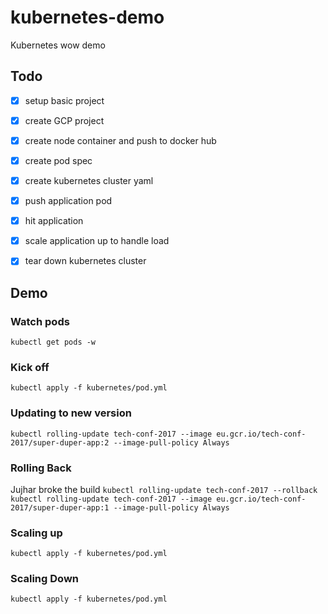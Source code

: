 # kubernetes-demo
Kubernetes wow demo

## Todo

- [x] setup basic project
- [x] create GCP project
- [x] create node container and push to docker hub
- [x] create pod spec
- [x] create kubernetes cluster yaml
- [x] push application pod
- [x] hit application
- [x] scale application up to handle load
- [x] tear down kubernetes cluster


## Demo

### Watch pods
`kubectl get pods -w`

### Kick off
`kubectl apply -f kubernetes/pod.yml`

### Updating to new version
`kubectl rolling-update tech-conf-2017 --image eu.gcr.io/tech-conf-2017/super-duper-app:2 --image-pull-policy Always`

### Rolling Back 
Jujhar broke the build
`kubectl rolling-update tech-conf-2017 --rollback`
`kubectl rolling-update tech-conf-2017 --image eu.gcr.io/tech-conf-2017/super-duper-app:1 --image-pull-policy Always`


### Scaling up
`kubectl apply -f kubernetes/pod.yml`

### Scaling Down
`kubectl apply -f kubernetes/pod.yml`
